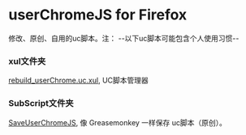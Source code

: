 userChromeJS for Firefox
========================


修改、原创、自用的uc脚本。注： --以下uc脚本可能包含个人使用习惯--


### xul文件夹
[rebuild_userChrome.uc.xul](xul/rebuild_userChrome.uc.xul), UC脚本管理器


### SubScript文件夹
[SaveUserChromeJS](SaveUserChromeJS), 像 Greasemonkey 一样保存 uc脚本（原创）。